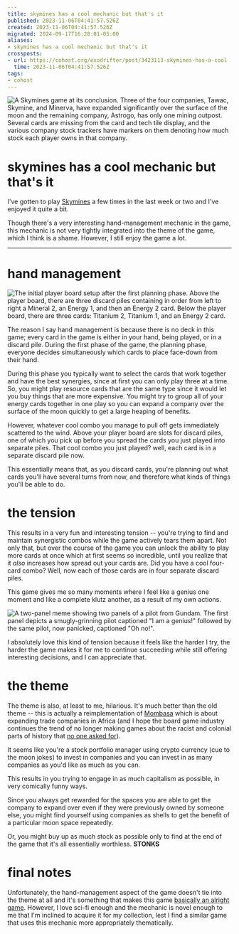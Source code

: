 ```yaml
---
title: skymines has a cool mechanic but that's it
published: 2023-11-06T04:41:57.526Z
created: 2023-11-06T04:41:57.526Z
migrated: 2024-09-17T16:28:01-05:00
aliases:
- skymines has a cool mechanic but that's it
crossposts:
- url: https://cohost.org/exodrifter/post/3423113-skymines-has-a-cool
  time: 2023-11-06T04:41:57.526Z
tags:
- cohost
---
```


![A Skymines game at its conclusion. Three of the four companies, Tawac, Skymine, and Minerva, have expanded significantly over the surface of the moon and the remaining company, Astrogo, has only one mining outpost. Several cards are missing from the card and tech tile display, and the various company stock trackers have markers on them denoting how much stock each player owns in that company.](20231106044157-skymines.png)

# skymines has a cool mechanic but that's it

I've gotten to play [Skymines](https://boardgamegeek.com/boardgame/359438/skymines) a few times in the last week or two and I've enjoyed it quite a bit.

Though there's a very interesting hand-management mechanic in the game, this mechanic is not very tightly integrated into the theme of the game, which I think is a shame. However, I still enjoy the game a lot.

---

# hand management

![The initial player board setup after the first planning phase. Above the player board, there are three discard piles containing in order from left to right a Mineral 2, an Energy 1, and then an Energy 2 card. Below the player board, there are three cards: Titanium 2, Titanium 1, and an Energy 2 card.](20231106044157-skymines-cards.png)

The reason I say hand management is because there is no deck in this game; every card in the game is either in your hand, being played, or in a discard pile. During the first phase of the game, the planning phase, everyone decides simultaneously which cards to place face-down from their hand.

During this phase you typically want to select the cards that work together and have the best synergies, since at first you can only play three at a time. So, you might play resource cards that are the same type since it would let you buy things that are more expensive. You might try to group all of your energy cards together in one play so you can expand a company over the surface of the moon quickly to get a large heaping of benefits.

However, whatever cool combo you manage to pull off gets immediately scattered to the wind. Above your player board are slots for discard piles, one of which you pick up before you spread the cards you just played into separate piles. That cool combo you just played? well, each card is in a separate discard pile now.

This essentially means that, as you discard cards, you're planning out what cards you'll have several turns from now, and therefore what kinds of things you'll be able to do.

# the tension

This results in a very fun and interesting tension -- you're trying to find and maintain synergistic combos while the game actively tears them apart. Not only that, but over the course of the game you can unlock the ability to play more cards at once which at first seems so incredible, until you realize that it _also_ increases how spread out your cards are. Did you have a cool four-card combo? Well, now each of those cards are in four separate discard piles.

This game gives me so many moments where I feel like a genius one moment and like a complete klutz another, as a result of my own actions.

![A two-panel meme showing two panels of a pilot from Gundam. The first panel depicts a smugly-grinning pilot captioned "I am a genius!" followed by the same pilot, now panicked, captioned "Oh no!".](20231106044157-im-a-genius-oh-no.jpg)

I absolutely love this kind of tension because it feels like the harder I try, the harder the game makes it for me to continue succeeding while still offering interesting decisions, and I can appreciate that.

# the theme

The theme is also, at least to me, hilarious. It's much better than the old theme -- this is actually a reimplementation of [Mombasa](https://boardgamegeek.com/boardgame/172386/mombasa) which is about expanding trade companies in Africa (and I hope the board game industry continues the trend of no longer making games about the racist and colonial parts of history that [no one asked for](https://www.youtube.com/watch?v=nyYexTcyY2A&t=101s)).

It seems like you're a stock portfolio manager using crypto currency (cue to the moon jokes) to invest in companies and you can invest in as many companies as you'd like as much as you can.

This results in you trying to engage in as much capitalism as possible, in very comically funny ways.

Since you always get rewarded for the spaces you are able to get the company to expand over even if they were previously owned by someone else, you might find yourself using companies as shells to get the benefit of a particular moon space repeatedly.

Or, you might buy up as much stock as possible only to find at the end of the game that it's all essentially worthless. **STONKS**

# final notes

Unfortunately, the hand-management aspect of the game doesn't tie into the theme at all and it's something that makes this game [basically an alright game](https://www.youtube.com/watch?v=xJApU3RRNhs). However, I love sci-fi enough and the mechanic is novel enough to me that I'm inclined to acquire it for my collection, lest I find a similar game that uses this mechanic more appropriately thematically.
